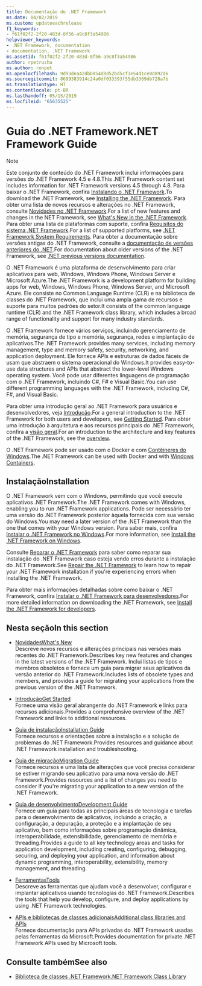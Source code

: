 ```yaml
---
title: Documentação do .NET Framework
ms.date: 04/02/2019
ms.custom: updateeachrelease
f1_keywords:
- f61f02f2-2f20-483d-8f56-a9c8f3a54986
helpviewer_keywords:
- .NET Framework, documentation
- documentation, .NET Framework
ms.assetid: f61f02f2-2f20-483d-8f56-a9c8f3a54986
author: rpetrusha
ms.author: ronpet
ms.openlocfilehash: 9d93dea42dbb854d8d52bd5cf3e54d1ce0d892d6
ms.sourcegitcommit: 8699383914c24a0df033393f55db3369db728a7b
ms.translationtype: HT
ms.contentlocale: pt-BR
ms.lasthandoff: 05/15/2019
ms.locfileid: "65635525"
---
```

# <a name="net-framework-guide"></a><span data-ttu-id="6c192-102">Guia do .NET Framework</span><span class="sxs-lookup"><span data-stu-id="6c192-102">.NET Framework Guide</span></span>

> [!NOTE]
> <span data-ttu-id="6c192-103">Este conjunto de conteúdo do .NET Framework inclui informações para versões do .NET Framework 4.5 e 4.8.</span><span class="sxs-lookup"><span data-stu-id="6c192-103">This .NET Framework content set includes information for .NET Framework versions 4.5 through 4.8.</span></span> <span data-ttu-id="6c192-104">Para baixar o .NET Framework, confira [Instalando o .NET Framework](./install/guide-for-developers.md).</span><span class="sxs-lookup"><span data-stu-id="6c192-104">To download the .NET Framework, see [Installing the .NET Framework](./install/guide-for-developers.md).</span></span> <span data-ttu-id="6c192-105">Para obter uma lista de novos recursos e alterações no .NET Framework, consulte [Novidades no .NET Framework](./whats-new/index.md).</span><span class="sxs-lookup"><span data-stu-id="6c192-105">For a list of new features and changes in the NET Framework, see [What's New in the .NET Framework](./whats-new/index.md).</span></span> <span data-ttu-id="6c192-106">Para obter uma lista de plataformas com suporte, confira [Requisitos do sistema .NET Framework](./get-started/system-requirements.md).</span><span class="sxs-lookup"><span data-stu-id="6c192-106">For a list of supported platforms, see [.NET Framework System Requirements](./get-started/system-requirements.md).</span></span> <span data-ttu-id="6c192-107">Para obter a documentação sobre versões antigas do .NET Framework, consulte a [documentação de versões anteriores do .NET](https://docs.microsoft.com/previous-versions/dotnet/).</span><span class="sxs-lookup"><span data-stu-id="6c192-107">For documentation about older versions of the .NET Framework, see [.NET previous versions documentation](https://docs.microsoft.com/previous-versions/dotnet/).</span></span>

<span data-ttu-id="6c192-108">O .NET Framework é uma plataforma de desenvolvimento para criar aplicativos para web, Windows, Windows Phone, Windows Server e Microsoft Azure.</span><span class="sxs-lookup"><span data-stu-id="6c192-108">The .NET Framework is a development platform for building apps for web, Windows, Windows Phone, Windows Server, and Microsoft Azure.</span></span> <span data-ttu-id="6c192-109">Ele consiste no Common Language Runtime (CLR) e na biblioteca de classes do .NET Framework, que inclui uma ampla gama de recursos e suporte para muitos padrões do setor.</span><span class="sxs-lookup"><span data-stu-id="6c192-109">It consists of the common language runtime (CLR) and the .NET Framework class library, which includes a broad range of functionality and support for many industry standards.</span></span>

<span data-ttu-id="6c192-110">O .NET Framework fornece vários serviços, incluindo gerenciamento de memória, segurança de tipo e memória, segurança, redes e implantação de aplicativos.</span><span class="sxs-lookup"><span data-stu-id="6c192-110">The .NET Framework provides many services, including memory management, type and memory safety, security, networking, and application deployment.</span></span> <span data-ttu-id="6c192-111">Ele fornece APIs e estruturas de dados fáceis de usam que abstraem o sistema operacional do Windows.</span><span class="sxs-lookup"><span data-stu-id="6c192-111">It provides easy-to-use data structures and APIs that abstract the lower-level Windows operating system.</span></span> <span data-ttu-id="6c192-112">Você pode usar diferentes linguagens de programação com o .NET Framework, incluindo C#, F# e Visual Basic.</span><span class="sxs-lookup"><span data-stu-id="6c192-112">You can use different programming languages with the .NET Framework, including C#, F#, and Visual Basic.</span></span>

<span data-ttu-id="6c192-113">Para obter uma introdução geral ao .NET Framework para usuários e desenvolvedores, veja [Introdução](./get-started/index.md).</span><span class="sxs-lookup"><span data-stu-id="6c192-113">For a general introduction to the .NET Framework for both users and developers, see [Getting Started](./get-started/index.md).</span></span> <span data-ttu-id="6c192-114">Para obter uma introdução à arquitetura e aos recursos principais do .NET Framework, confira a [visão geral](./get-started/overview.md).</span><span class="sxs-lookup"><span data-stu-id="6c192-114">For an introduction to the architecture and key features of the .NET Framework, see the [overview](./get-started/overview.md).</span></span>

<span data-ttu-id="6c192-115">O .NET Framework pode ser usado com o Docker e com [Contêineres do Windows](/virtualization/windowscontainers/about/).</span><span class="sxs-lookup"><span data-stu-id="6c192-115">The .NET Framework can be used with Docker and with [Windows Containers](/virtualization/windowscontainers/about/).</span></span>

## <a name="installation"></a><span data-ttu-id="6c192-116">Instalação</span><span class="sxs-lookup"><span data-stu-id="6c192-116">Installation</span></span>

<span data-ttu-id="6c192-117">O .NET Framework vem com o Windows, permitindo que você execute aplicativos .NET Framework.</span><span class="sxs-lookup"><span data-stu-id="6c192-117">The .NET Framework comes with Windows, enabling you to run .NET Framework applications.</span></span> <span data-ttu-id="6c192-118">Pode ser necessário ter uma versão do .NET Framework posterior àquela fornecida com sua versão do Windows.</span><span class="sxs-lookup"><span data-stu-id="6c192-118">You may need a later version of the .NET Framework than the one that comes with your Windows version.</span></span> <span data-ttu-id="6c192-119">Para saber mais, confira [Instalar o .NET Framework no Windows](./install/index.md).</span><span class="sxs-lookup"><span data-stu-id="6c192-119">For more information, see [Install the .NET Framework on Windows](./install/index.md).</span></span>

<span data-ttu-id="6c192-120">Consulte [Reparar o .NET Framework](./install/repair.md) para saber como reparar sua instalação do .NET Framework caso esteja vendo erros durante a instalação do .NET Framework.</span><span class="sxs-lookup"><span data-stu-id="6c192-120">See [Repair the .NET Framework](./install/repair.md) to learn how to repair your .NET Framework installation if you're experiencing errors when installing the .NET Framework.</span></span>

<span data-ttu-id="6c192-121">Para obter mais informações detalhadas sobre como baixar o .NET Framework, confira [Instalar o .NET Framework para desenvolvedores](./install/guide-for-developers.md).</span><span class="sxs-lookup"><span data-stu-id="6c192-121">For more detailed information on downloading the .NET Framework, see [Install the .NET Framework for developers](./install/guide-for-developers.md).</span></span>

## <a name="in-this-section"></a><span data-ttu-id="6c192-122">Nesta seção</span><span class="sxs-lookup"><span data-stu-id="6c192-122">In this section</span></span>

* [<span data-ttu-id="6c192-123">Novidades</span><span class="sxs-lookup"><span data-stu-id="6c192-123">What's New</span></span>](./whats-new/index.md)  
<span data-ttu-id="6c192-124">Descreve novos recursos e alterações principais nas versões mais recentes do .NET Framework.</span><span class="sxs-lookup"><span data-stu-id="6c192-124">Describes key new features and changes in the latest versions of the .NET Framework.</span></span> <span data-ttu-id="6c192-125">Inclui listas de tipos e membros obsoletos e fornece um guia para migrar seus aplicativos da versão anterior do .NET Framework.</span><span class="sxs-lookup"><span data-stu-id="6c192-125">Includes lists of obsolete types and members, and provides a guide for migrating your applications from the previous version of the .NET Framework.</span></span>

* [<span data-ttu-id="6c192-126">Introdução</span><span class="sxs-lookup"><span data-stu-id="6c192-126">Get Started</span></span>](./get-started/index.md)  
<span data-ttu-id="6c192-127">Fornece uma visão geral abrangente do .NET Framework e links para recursos adicionais.</span><span class="sxs-lookup"><span data-stu-id="6c192-127">Provides a comprehensive overview of the .NET Framework and links to additional resources.</span></span>

* [<span data-ttu-id="6c192-128">Guia de instalação</span><span class="sxs-lookup"><span data-stu-id="6c192-128">Installation Guide</span></span>](./install/index.md)  
<span data-ttu-id="6c192-129">Fornece recursos e orientações sobre a instalação e a solução de problemas do .NET Framework.</span><span class="sxs-lookup"><span data-stu-id="6c192-129">Provides resources and guidance about .NET Framework installation and troubleshooting.</span></span>

* [<span data-ttu-id="6c192-130">Guia de migração</span><span class="sxs-lookup"><span data-stu-id="6c192-130">Migration Guide</span></span>](./migration-guide/index.md)  
<span data-ttu-id="6c192-131">Fornece recursos e uma lista de alterações que você precisa considerar se estiver migrando seu aplicativo para uma nova versão do .NET Framework.</span><span class="sxs-lookup"><span data-stu-id="6c192-131">Provides resources and a list of changes you need to consider if you're migrating your application to a new version of the .NET Framework.</span></span>

* [<span data-ttu-id="6c192-132">Guia de desenvolvimento</span><span class="sxs-lookup"><span data-stu-id="6c192-132">Development Guide</span></span>](./development-guide.md)  
<span data-ttu-id="6c192-133">Fornece um guia para todas as principais áreas de tecnologia e tarefas para o desenvolvimento de aplicativos, incluindo a criação, a configuração, a depuração, a proteção e a implantação de seu aplicativo, bem como informações sobre programação dinâmica, interoperabilidade, extensibilidade, gerenciamento de memória e threading.</span><span class="sxs-lookup"><span data-stu-id="6c192-133">Provides a guide to all key technology areas and tasks for application development, including creating, configuring, debugging, securing, and deploying your application, and information about dynamic programming, interoperability, extensibility, memory management, and threading.</span></span>

* [<span data-ttu-id="6c192-134">Ferramentas</span><span class="sxs-lookup"><span data-stu-id="6c192-134">Tools</span></span>](./tools/index.md)  
<span data-ttu-id="6c192-135">Descreve as ferramentas que ajudam você a desenvolver, configurar e implantar aplicativos usando tecnologias do .NET Framework.</span><span class="sxs-lookup"><span data-stu-id="6c192-135">Describes the tools that help you develop, configure, and deploy applications by using .NET Framework technologies.</span></span>

* [<span data-ttu-id="6c192-136">APIs e bibliotecas de classes adicionais</span><span class="sxs-lookup"><span data-stu-id="6c192-136">Additional class libraries and APIs</span></span>](./additional-apis/index.md)  
<span data-ttu-id="6c192-137">Fornece documentação para APIs privadas do .NET Framework usadas pelas ferramentas da Microsoft.</span><span class="sxs-lookup"><span data-stu-id="6c192-137">Provides documentation for private .NET Framework APIs used by Microsoft tools.</span></span>

## <a name="see-also"></a><span data-ttu-id="6c192-138">Consulte também</span><span class="sxs-lookup"><span data-stu-id="6c192-138">See also</span></span>

* [<span data-ttu-id="6c192-139">Biblioteca de classes .NET Framework</span><span class="sxs-lookup"><span data-stu-id="6c192-139">.NET Framework Class Library</span></span>](/dotnet/api/?view=netframework-4.8)
